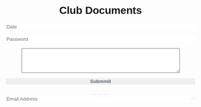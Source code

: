<html>
    <head>
        <style>
            $ruler: 16px;
            $color-red: #AE1100;
            $color-bg: #EBECF0;
            $color-shadow: #BABECC;
            $color-white: #FFF;
            body, html {
            background-color:$color-bg;
            }
            body, p, input, select, textarea, button {
                font-family: 'Montserrat', sans-serif;
                letter-spacing: -0.2px;
                font-size: $ruler;
            }
            div, p {
            color: $color-shadow;
            text-shadow: 1px 1px 1px $color-white;
            }
            form {
            padding: $ruler;
            width: $ruler*20;
            margin: 0 auto;
            }
            .segment {
            padding: $ruler*2 0;
            text-align: center;
            }
            button, input {
            border: 0;
            outline: 0;
            font-size: $ruler;
            border-radius: $ruler*20;
            padding: $ruler;
            background-color:$color-bg;
            text-shadow: 1px 1px 0 $color-white;
            }
            label {
            display: block;
            margin-bottom: $ruler*1.5;
            width: 100%;
            }
            input {
            margin-right: $ruler/2;
            box-shadow:  inset 2px 2px 5px $color-shadow, inset -5px -5px 10px $color-white;
            width: 100%;
            box-sizing: border-box;
            transition: all 0.2s ease-in-out;
            appearance: none;
            -webkit-appearance: none;
            &:focus {
                box-shadow:  inset 1px 1px 2px $color-shadow, inset -1px -1px 2px $color-white;
            }
            }
            button {
            color:#61677C;
            font-weight: bold;
            box-shadow: -5px -5px 20px $color-white,  5px 5px 20px $color-shadow;
            transition: all 0.2s ease-in-out;
            cursor: pointer;
            font-weight: 600;
            &:hover {
                box-shadow: -2px -2px 5px $color-white, 2px 2px 5px $color-shadow;
            }
            &:active {
                box-shadow: inset 1px 1px 2px $color-shadow, inset -1px -1px 2px $color-white;
            }
            .icon {
                margin-right: $ruler/2;
            }
            &.unit {
                border-radius: $ruler/2;
                line-height: 0;
                width: $ruler*3;
                height: $ruler*3;
                display:inline-flex;
                justify-content: center;
                align-items:center;
                margin: 0 $ruler/2;
                font-size: $ruler*1.2; 
                .icon {
                margin-right: 0; 
                }
            }
            &.red {
                display: block;
                width: 100%;
                color:$color-red;
            }
            }
            .input-group {
            display: flex;
            align-items: center;
            justify-content: flex-start;
            label {
                margin: 0;
                flex: 1;
            }
            }
        </style>
    </head>
    <body>
       <form>
  
  <div class="segment">
  <br>
    <h1>Club Documents</h1>
  </div>
  
  <center>
  <label>
    <input type="text" placeholder="Date"/>
  </label>
  <br>
  <label>
    <input type="password" placeholder="Password"/>
  </label>
<br>
  <textarea id="w3review" name="w3review" rows="4" cols="50"></textarea>

<button class="red" type="button"><i class="icon ion-md-lock"></i> Submmit </button>
  </center>

  <div class="segment">
    <button class="unit" type="button"><i class="icon ion-md-arrow-back"></i></button>
    <button class="unit" type="button"><i class="icon ion-md-bookmark"></i></button>
    <button class="unit" type="button"><i class="icon ion-md-settings"></i></button>
  </div>
  
  <div class="input-group">
    <label>
      <input type="text" placeholder="Email Address"/>
    </label>
    <button class="unit" type="button"><i class="icon ion-md-search"></i></button>
  </div>
  
</form>
    </body>
</html>